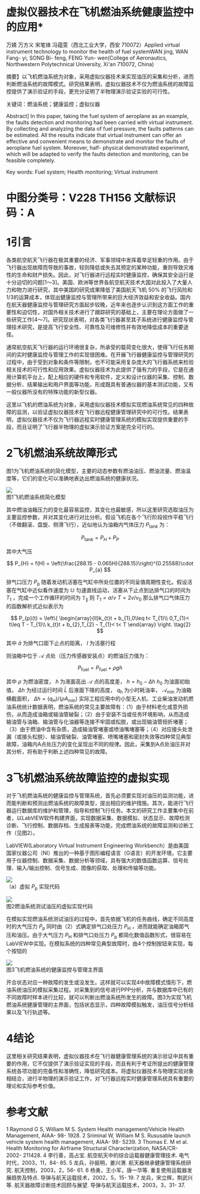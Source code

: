 # 虚拟仪器技术在飞机燃油系统健康监控中的应用*

万婧 万方义 宋笔锋 冯蕴雯（西北工业大学，西安 710072）Applied virtual instrument technology to monitor the health of fuel systemWAN jing, WAN Fang- yi, SONG Bi- feng, FENG Yun- wen(College of Aeronautics, Northwestern Polytechnical University, Xi'an 710072, China)

摘要】以飞机燃油系统为对象，采用虚拟仪器技术来实现油压的采集和分析，进而判断燃油系统的故障模式。研究结果表明，虚拟仪器技术不仅为燃油系统的故障监控提供了演示验证的手段，更充分证明了半物理演示验证实验的可行性。

关键词：燃油系统；健康监控；虚拟仪器

Abstract] In this paper, taking the fuel system of aeroplane as an example, the faults detection and monitoring had been carried with virtual instrument. By collecting and analyzing the data of fuel pressure, the faults patterns can be estimated. All the results indicate that virtual instrument can offer an effective and convenient means to demonstrate and monitor the faults of aeroplane fuel system. Moreover, half- physical demonstrated experiment, which will be adapted to verify the faults detection and monitoring, can be feasible completely.

Key words: Fuel system; Health monitoring; Virtual instrument

# 中图分类号：V228 TH156 文献标识码：A

# 1引言

各类航空航天飞行器在极其重要的经济、军事领域中发挥着举足轻重的作用。由于飞行器出现故障而导致的事故，轻则降低或失去其预定的某种功能，重则导致灾难性的生命和财产损失。因此，对飞行器进行远程实时健康监控，确保其安全运行是十分迫切的问题[1～3]。美国、欧洲等世界各航空航天技术大国对此投入了大量人力和物力进行研究，其中美国的研究成果降低了美国航天飞机  $50\%$  的飞行风险和1/3的运算成本，体现出健康监控与管理所带来的巨大经济效益和安全收益。国内在航天器健康监控与管理研究方面起步较晚，近年来也逐步认识到这方面工作的重要性和迫切性，对国外相关技术进行了跟踪研究的基础上，主要在理论方面做了一些研究工作[4～7]。研究现状表明，对各类飞行器甚至其子系统进行健康监控与管理技术研究，是提高飞行安全性、可靠性及可维修性并有效地降低成本的重要途径。

通常航空航天飞行器的运行环境很复杂，所承受的载荷变化很大，使得飞行任务期间的实时健康监控与管理工作的实现很困难。在开展飞行器健康监控与管理研究的过程中，由于受到对象和条件等限制，也不可能采用复杂庞大的飞行器系统来检验相关技术的可行性和应用效果。虚拟仪器技术为此提供了强有力的手段，它是在通用计算机平台上，配上相应的硬件和专用软件，定义和设计仪器的采集、控制、数据分析、结果输出和用户界面等功能，形成既具有普通仪器的基本测试功能，又有一般仪器所没有的特殊功能的新型仪器。

这里以飞机的燃油系统为对象，采用虚拟仪器技术模拟实现燃油系统常见的四种故障的监测，以验证虚拟仪器技术在飞行器远程健康管理研究中的可行性。结果表明，虚拟仪器技术不仅为飞行器远程实时健康管理系统的模拟实现提供重要的手段，而且证明了飞行器半物理的虚拟演示验证方案是完全可行的。

# 2飞机燃油系统故障形式

图1为飞机燃油系统的简化模型，主要的动态参数有燃油油压、燃油流量、燃油温度等，它们的变化可以准确地表达出燃油系统的健康状况。

![](https://cdn-mineru.openxlab.org.cn/result/2025-09-13/f677f57e-f7d6-4e8c-8364-c0f2e03b9a3b/a29122bcd2e6715767ce0e35fe1c5d88bc0e8a37a84ba26b35fc3d4ce3d3e6a4.jpg)  
图1飞机燃油系统简化模型

其中燃油油箱压力的变化最容易监控，其变化也最敏感，所以这里研究选取油压为主要监控参数，并对其变化进行对比分析。假设飞机在各个飞行阶段视作平稳飞行（不做翻滚、盘旋、侧滑飞行），近似地认为油箱内气体压力  $P_{\mathrm{tan}k}$  为：

$$
P_{\mathrm{tan}k} = P_{H} + P_{P} \tag{1}
$$

其中大气压

$$
P_{H} = f(H) = \left(\frac{288.15 - 0.065H}{288.15}\right)^{0.25588}\cdot P_{a}
$$

排气口压力  $P_{\mathrm{p}}$  随着发动机活塞在气缸中所处位置的不同呈值周期性变化。假设活塞在气缸中近似看作速度为  $\mathbb{U}$  匀速直线运动，活塞从下止点到达排气口的时间为  $T_{1}$  ，完成一个工作循环的时间为  $\mathbb{T}_{\parallel}$  则  $T_{1} = a / v$ $T = 2v / v_{0}$  那么排气口气体压力的函数解析式近似表示为

$$
P_{p}(t) = \left\{ \begin{array}{ll}k_{t}t + b_{1},0\leq t< T_{1}\\ 0,T_{1}< t\leq T - T_{1}\\ k_{t}t + b_{2},T_{2} - T_{1}< t< T \end{array} \right. \tag{2}
$$

其中  $\bar{a}$  为排气口距下止点的距离，  $l$  为活塞行程

则油箱中位于  $\mathcal{A}$  点处（压力传感器安装点）的燃油压力值为：

$$
P_{\mathrm{fuel}} = P_{\mathrm{fuel}} + \rho gh
$$

其中  $\rho$  为燃油密度，  $h$  为液面高出  $\mathcal{A}$  点的高度差，  $h = h_0 - \Delta h$ $h_0$  为油面初始值，  $\Delta h$  为经过运行时间  $\bar{L}$  后液面下降的高度，  $q_{\mathrm{h}}$  为小时耗油率，  $\mathcal{A}_{\mathrm{min}}$  为油箱横截面积，  $\Delta h = (q_{\mathrm{H}}) / (\rho A_{\mathrm{min}})$  实际工程应用中的小型无人机、工业柴油发动机燃油系统统计数据表明，燃油系统的常见主要故障有：（1）由于材料老化或意外损伤，从而造成油箱或输油管破裂；（2）由于安装不当或任务环境影响，从而造成输油管与油箱、输油管与化油器等连接不牢固或松脱，或出现输油管扭折堵塞；（3）由于燃油中含有杂质，造成输油管堵塞或喷油嘴堵塞等；（4）对应接头处泄漏（或接头松脱）、输油管破裂、油管堵塞、喷嘴堵塞和密封失效等四种常见典型故障，油箱内A点处压力的变化呈现出不同的规律。因此，采集到A点处油压并对其分析，将有助于判断上述四种常见的故障。

# 3飞机燃油系统故障监控的虚拟实现

对于飞机燃油系统的健康监控与管理系统，首先必须要实现对油压的监测功能，进而能判断和预测出燃油系统的故障类型，提出相应的维护措施。其次，能进行飞行器运行数据库的维护和管理，指导和控制飞行任务。本文的研究工作主要集中在前者，以LabVIEW软件构建界面，实现数据采集、数据模拟、状态显示、故障检测诊断、飞行控制、数据存档、生成报表等功能，完成燃油系统的故障监测和诊断工作（见图2）。

LabVIEW(Laboratory Virtual Instrument Engineering Workbench）是由美国国家仪器公司（NI）推出的一种基于图形编程语言（G语言）的开发环境，它主要用于仪器控制、数据采集、数据分析等领域，具有强大的数值函数运算、信号处理、输入/输出控制、信号生成、图像的获取、处理和传输等功能。

![](https://cdn-mineru.openxlab.org.cn/result/2025-09-13/f677f57e-f7d6-4e8c-8364-c0f2e03b9a3b/4566ae596d48e74e3b9c1fe9170938137f32c2e4fabd39d5714d9d9a0fb78d4b.jpg)  
（a）虚拟  $P_{\mathrm{p}}$  实现代码

![](https://cdn-mineru.openxlab.org.cn/result/2025-09-13/f677f57e-f7d6-4e8c-8364-c0f2e03b9a3b/61e2ccd1446b5b4f6efffc4416afa27bf69357362e0cd4e7fca6fe48b322c0c5.jpg)  
图2燃油系统测试油压的虚拟实现代码

在模拟实现燃油系统测试油压的过程中，首先依据飞机的任务曲线，确定不同高度时的大气压力  $P_{\mathrm{p}}$  同时由（2）式确定排气口处压力  $P_{\mathrm{H}}$  ，进而就能确定油箱那气压和油压。由于大气压力  $P_{\mathrm{H}}$  和排气口处压力  $P_{\mathrm{p}}$  都简化数值函数形式，很容易在LabVIEW中实现。在模拟系统的四种常见典型故障时，由4个控制按钮来实现，每个按钮的

![](https://cdn-mineru.openxlab.org.cn/result/2025-09-13/f677f57e-f7d6-4e8c-8364-c0f2e03b9a3b/0104cc1521613c6ea1caeceedec0a822bec923ceef0ca95d585f3d79d60b17a1.jpg)  
图3飞机燃油系统的健康监控与管理主界面

开合状态对应一种故障的发生或没发生。这样就可以实现4中故障模式情形下，燃油系统油压的模拟采集过程。对采集到的信号进行PPP分析，并与数据库中已有的不同故障时样本进行比较，就可以判断出燃油系统所发生的故障。图3为实现飞机燃油系统健康管理的主界面，包括状态显示，四种故障模拟触发，油压信号分析结果以及飞行轨迹等。

# 4结论

这里相关研究结果表明，虚拟仪器技术在飞行器健康管理系统的演示验证中具有重要的作用，它不仅提供了演示验证实现的手段，而且有利于考证所提出的健康管理系统各项功能的完备性和准确性，降低研究成本。将虚拟仪器技术与物理实验对象相结合，进行半物理的演示验证工作，对飞行器远程实时健康管理系统具有重要的理论和实际参考价值。

# 参考文献

1 Raymond G S, William M S. System Health management/Vehicle Health Management, AIAA- 98- 1928. 2 Sriminal W, William M S. Rususable launch vehicle system health management, AIAA- 98- 5239. 3 Thomas E. M et al. Health Monitoring for Airframe Structural Characterization, NASA/CR- 2002- 211428. 4 李行善，高占宝. 航空航天中的综合运载器健康管理技术. 电气时代，2003，11，84- 85. 5 龙兵，孙振明，姜兴渭. 航天器继承健康管理系统研究. 航天控制，2003，2，56- 61. 6 杨勇，王小军，唐一华等. 重复使用运载器发展趋势及特点. 导弹与航天运载技术，2002，5，15- 19. 7 龙兵，宋立辉，荆武兴等. 航天器故障诊断技术回顾与展望. 导弹与航天运载技术，2003，3，31- 37.